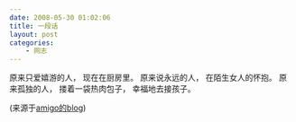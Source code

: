 ```yaml
---
date: 2008-05-30 01:02:06
title: 一段话
layout: post
categories:
    - 网志
---
```

原来只爱嬉游的人，
现在在厨房里。
原来说永远的人，
在陌生女人的怀抱。
原来孤独的人，
搂着一袋热肉包子，
幸福地去接孩子。

(来源于<a href="http://ibasketball.ycool.com/" target="_blank">amigo的blog</a>)